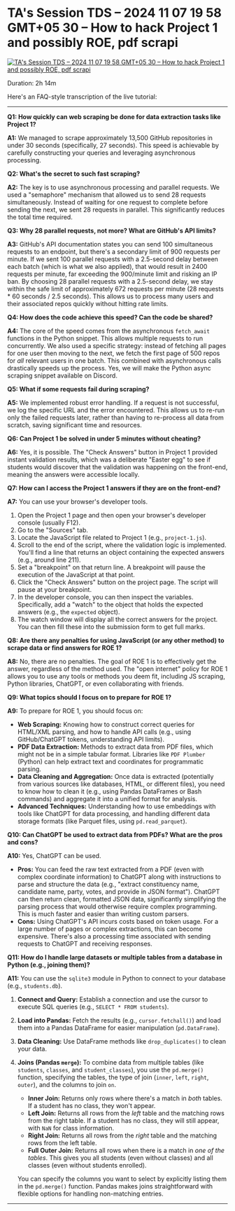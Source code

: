 # TA's Session TDS – 2024 11 07 19 58 GMT+05 30 – How to hack Project 1 and possibly ROE, pdf scrapi

[![TA's Session   TDS – 2024 11 07 19 58 GMT+05 30 – How to hack Project 1 and possibly ROE, pdf scrapi](https://i.ytimg.com/vi_webp/ifr24jckGxU/sddefault.webp)](https://youtu.be/ifr24jckGxU)

Duration: 2h 14m

Here's an FAQ-style transcription of the live tutorial:

---

**Q1: How quickly can web scraping be done for data extraction tasks like Project 1?**

**A1:** We managed to scrape approximately 13,500 GitHub repositories in under 30 seconds (specifically, 27 seconds). This speed is achievable by carefully constructing your queries and leveraging asynchronous processing.

**Q2: What's the secret to such fast scraping?**

**A2:** The key is to use asynchronous processing and parallel requests. We used a "semaphore" mechanism that allowed us to send 28 requests simultaneously. Instead of waiting for one request to complete before sending the next, we sent 28 requests in parallel. This significantly reduces the total time required.

**Q3: Why 28 parallel requests, not more? What are GitHub's API limits?**

**A3:** GitHub's API documentation states you can send 100 simultaneous requests to an endpoint, but there's a secondary limit of 900 requests per minute. If we sent 100 parallel requests with a 2.5-second delay between each batch (which is what we also applied), that would result in 2400 requests per minute, far exceeding the 900/minute limit and risking an IP ban. By choosing 28 parallel requests with a 2.5-second delay, we stay within the safe limit of approximately 672 requests per minute (28 requests \* 60 seconds / 2.5 seconds). This allows us to process many users and their associated repos quickly without hitting rate limits.

**Q4: How does the code achieve this speed? Can the code be shared?**

**A4:** The core of the speed comes from the asynchronous `fetch_await` functions in the Python snippet. This allows multiple requests to run concurrently. We also used a specific strategy: instead of fetching all pages for one user then moving to the next, we fetch the first page of 500 repos for _all_ relevant users in one batch. This combined with asynchronous calls drastically speeds up the process. Yes, we will make the Python async scraping snippet available on Discord.

**Q5: What if some requests fail during scraping?**

**A5:** We implemented robust error handling. If a request is not successful, we log the specific URL and the error encountered. This allows us to re-run only the failed requests later, rather than having to re-process all data from scratch, saving significant time and resources.

**Q6: Can Project 1 be solved in under 5 minutes without cheating?**

**A6:** Yes, it is possible. The "Check Answers" button in Project 1 provided instant validation results, which was a deliberate "Easter egg" to see if students would discover that the validation was happening on the front-end, meaning the answers were accessible locally.

**Q7: How can I access the Project 1 answers if they are on the front-end?**

**A7:** You can use your browser's developer tools.

1.  Open the Project 1 page and then open your browser's developer console (usually F12).
2.  Go to the "Sources" tab.
3.  Locate the JavaScript file related to Project 1 (e.g., `project-1.js`).
4.  Scroll to the end of the script, where the validation logic is implemented. You'll find a line that returns an object containing the expected answers (e.g., around line 211).
5.  Set a "breakpoint" on that return line. A breakpoint will pause the execution of the JavaScript at that point.
6.  Click the "Check Answers" button on the project page. The script will pause at your breakpoint.
7.  In the developer console, you can then inspect the variables. Specifically, add a "watch" to the object that holds the expected answers (e.g., the `expected` object).
8.  The watch window will display all the correct answers for the project. You can then fill these into the submission form to get full marks.

**Q8: Are there any penalties for using JavaScript (or any other method) to scrape data or find answers for ROE 1?**

**A8:** No, there are no penalties. The goal of ROE 1 is to effectively get the answer, regardless of the method used. The "open internet" policy for ROE 1 allows you to use any tools or methods you deem fit, including JS scraping, Python libraries, ChatGPT, or even collaborating with friends.

**Q9: What topics should I focus on to prepare for ROE 1?**

**A9:** To prepare for ROE 1, you should focus on:

- **Web Scraping:** Knowing how to construct correct queries for HTML/XML parsing, and how to handle API calls (e.g., using GitHub/ChatGPT tokens, understanding API limits).
- **PDF Data Extraction:** Methods to extract data from PDF files, which might not be in a simple tabular format. Libraries like `PDF Plumber` (Python) can help extract text and coordinates for programmatic parsing.
- **Data Cleaning and Aggregation:** Once data is extracted (potentially from various sources like databases, HTML, or different files), you need to know how to clean it (e.g., using Pandas DataFrames or Bash commands) and aggregate it into a unified format for analysis.
- **Advanced Techniques:** Understanding how to use embeddings with tools like ChatGPT for data processing, and handling different data storage formats (like Parquet files, using `pd.read_parquet`).

**Q10: Can ChatGPT be used to extract data from PDFs? What are the pros and cons?**

**A10:** Yes, ChatGPT can be used.

- **Pros:** You can feed the raw text extracted from a PDF (even with complex coordinate information) to ChatGPT along with instructions to parse and structure the data (e.g., "extract constituency name, candidate name, party, votes, and provide in JSON format"). ChatGPT can then return clean, formatted JSON data, significantly simplifying the parsing process that would otherwise require complex programming. This is much faster and easier than writing custom parsers.
- **Cons:** Using ChatGPT's API incurs costs based on token usage. For a large number of pages or complex extractions, this can become expensive. There's also a processing time associated with sending requests to ChatGPT and receiving responses.

**Q11: How do I handle large datasets or multiple tables from a database in Python (e.g., joining them)?**

**A11:** You can use the `sqlite3` module in Python to connect to your database (e.g., `students.db`).

1.  **Connect and Query:** Establish a connection and use the cursor to execute SQL queries (e.g., `SELECT * FROM students`).
2.  **Load into Pandas:** Fetch the results (e.g., `cursor.fetchall()`) and load them into a Pandas DataFrame for easier manipulation (`pd.DataFrame`).
3.  **Data Cleaning:** Use DataFrame methods like `drop_duplicates()` to clean your data.
4.  **Joins (Pandas `merge`):** To combine data from multiple tables (like `students`, `classes`, and `student_classes`), you use the `pd.merge()` function, specifying the tables, the type of join (`inner`, `left`, `right`, `outer`), and the columns to join `on`.

    - **Inner Join:** Returns only rows where there's a match in _both_ tables. If a student has no class, they won't appear.
    - **Left Join:** Returns all rows from the _left_ table and the matching rows from the right table. If a student has no class, they will still appear, with `NaN` for class information.
    - **Right Join:** Returns all rows from the _right_ table and the matching rows from the left table.
    - **Full Outer Join:** Returns all rows when there is a match in _one of the tables_. This gives you all students (even without classes) and all classes (even without students enrolled).

    You can specify the columns you want to select by explicitly listing them in the `pd.merge()` function. Pandas makes joins straightforward with flexible options for handling non-matching entries.

---
